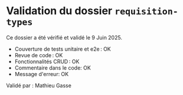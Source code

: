 # Validation du dossier `requisition-types`

Ce dossier a été vérifié et validé le 9 Juin 2025.

- Couverture de tests unitaire et e2e : OK
- Revue de code : OK
- Fonctionnalités CRUD : OK
- Commentaire dans le code: OK
- Message d'erreur: OK

Validé par : Mathieu Gasse
